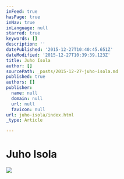 ```yaml
---
inFeed: true
hasPage: true
inNav: true
inLanguage: null
starred: true
keywords: []
description: ''
datePublished: '2015-12-27T10:40:45.651Z'
dateModified: '2015-12-27T10:39:39.123Z'
title: Juho Isola
author: []
sourcePath: _posts/2015-12-27-juho-isola.md
published: true
authors: []
publisher:
  name: null
  domain: null
  url: null
  favicon: null
url: juho-isola/index.html
_type: Article

---
```

# Juho Isola
![](https://the-grid-user-content.s3-us-west-2.amazonaws.com/20d2a3cd-6a8f-4d65-89ce-56412aec6d11.png)